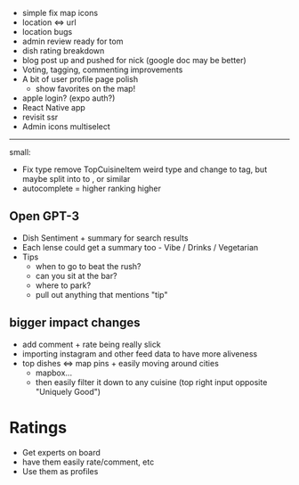 - simple fix map icons
- location <=> url
- location bugs
- admin review ready for tom
- dish rating breakdown
- blog post up and pushed for nick (google doc may be better)
- Voting, tagging, commenting improvements
- A bit of user profile page polish
  - show favorites on the map!
- apple login? (expo auth?)
- React Native app
- revisit ssr
- Admin icons multiselect

---

small:

- Fix <Dish /> type remove TopCuisineItem weird type and change to tag, but maybe split into to <DishFromTag />, <DishFromRestaurant /> or similar
- autocomplete = higher ranking higher

## Open GPT-3

- Dish Sentiment + summary for search results
- Each lense could get a summary too - Vibe / Drinks / Vegetarian
- Tips
  - when to go to beat the rush?
  - can you sit at the bar?
  - where to park?
  - pull out anything that mentions "tip"

## bigger impact changes

- add comment + rate being really slick
- importing instagram and other feed data to have more aliveness
- top dishes <=> map pins + easily moving around cities
  - mapbox...
  - then easily filter it down to any cuisine (top right input opposite "Uniquely Good")

# Ratings

- Get experts on board
- have them easily rate/comment, etc
- Use them as profiles

